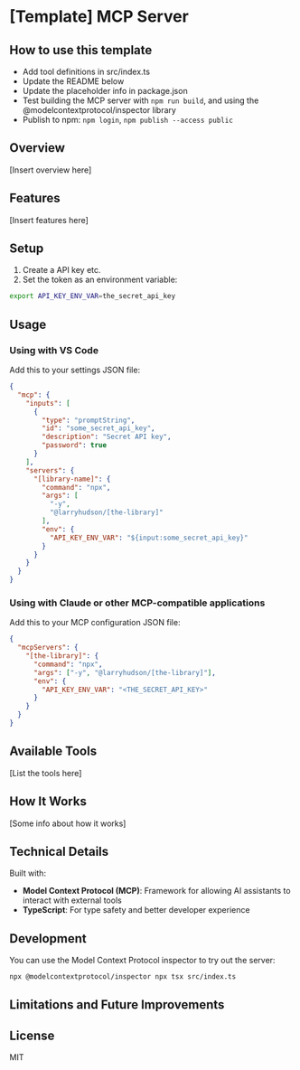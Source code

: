 # [Template] MCP Server

## How to use this template

- Add tool definitions in src/index.ts
- Update the README below
- Update the placeholder info in package.json
- Test building the MCP server with `npm run build`, and using the @modelcontextprotocol/inspector library
- Publish to npm: `npm login`, `npm publish --access public`

## Overview

[Insert overview here]

## Features

[Insert features here]

## Setup

1. Create a API key etc.
2. Set the token as an environment variable:

```bash
export API_KEY_ENV_VAR=the_secret_api_key
```

## Usage

### Using with VS Code

Add this to your settings JSON file:

```json
{
  "mcp": {
    "inputs": [
      {
        "type": "promptString",
        "id": "some_secret_api_key",
        "description": "Secret API key",
        "password": true
      }
    ],
    "servers": {
      "[library-name]": {
        "command": "npx",
        "args": [
          "-y",
          "@larryhudson/[the-library]"
        ],
        "env": {
          "API_KEY_ENV_VAR": "${input:some_secret_api_key}"
        }
      }
    }
  }
}
```

### Using with Claude or other MCP-compatible applications

Add this to your MCP configuration JSON file:

```json
{
  "mcpServers": {
    "[the-library]": {
      "command": "npx",
      "args": ["-y", "@larryhudson/[the-library]"],
      "env": {
        "API_KEY_ENV_VAR": "<THE_SECRET_API_KEY>"
      }
    }
  }
}
```

## Available Tools

[List the tools here]

## How It Works

[Some info about how it works]

## Technical Details

Built with:
- **Model Context Protocol (MCP)**: Framework for allowing AI assistants to interact with external tools
- **TypeScript**: For type safety and better developer experience

## Development

You can use the Model Context Protocol inspector to try out the server:

```bash
npx @modelcontextprotocol/inspector npx tsx src/index.ts
```


## Limitations and Future Improvements


## License

MIT